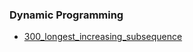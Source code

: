 ### Dynamic Programming
- [300_longest_increasing_subsequence](../src/300_longest_increasing_subsequence.cpp)